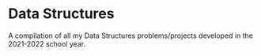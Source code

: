 # Data Structures

A compilation of all my Data Structures problems/projects developed in the 2021-2022 school year.
